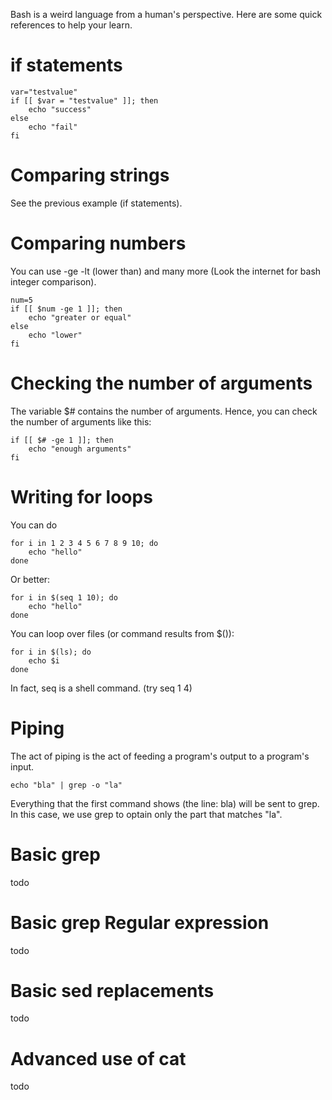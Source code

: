 Bash is a weird language from a human's perspective. Here are some quick references to help your learn.

# if statements

	var="testvalue"
	if [[ $var = "testvalue" ]]; then
		echo "success"
	else
		echo "fail"
	fi
	
# Comparing strings

See the previous example (if statements).
	
# Comparing numbers

You can use -ge -lt (lower than) and many more (Look the internet for bash integer comparison).

	num=5
	if [[ $num -ge 1 ]]; then
		echo "greater or equal"
	else
		echo "lower"
	fi

	
# Checking the number of arguments

The variable $# contains the number of arguments. Hence, you can
check the number of arguments like this:
	
	if [[ $# -ge 1 ]]; then
		echo "enough arguments"
	fi

# Writing for loops

You can do

	for i in 1 2 3 4 5 6 7 8 9 10; do
		echo "hello"
	done

Or better:
	
	for i in $(seq 1 10); do
		echo "hello"
	done

You can loop over files (or command results from $()):

	for i in $(ls); do
		echo $i
	done

In fact, seq is a shell command. (try seq 1 4)

# Piping

The act of piping is the act of feeding a program's output to a program's input.

	echo "bla" | grep -o "la"

Everything that the first command shows (the line: bla) will be sent to grep.
In this case, we use grep to optain only the part that matches "la".

# Basic grep

todo

# Basic grep Regular expression

todo
	
# Basic sed replacements

todo

# Advanced use of cat

todo